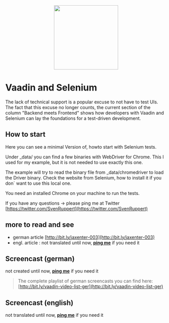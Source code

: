<center>
<a href="https://vaadin.com">
 <img src="https://vaadin.com/images/hero-reindeer.svg" width="200" height="200" /></a>
</center>

# Vaadin and Selenium
The lack of technical support is a popular excuse to not have to test UIs. The fact that this excuse no longer counts, the current section of the column "Backend meets Frontend" shows how developers with Vaadin and Selenium can lay the foundations for a test-driven development.

## How to start
Here you can see a minimal Version of, howto start with Selenium tests.

Under _data/ you can find a few binaries with WebDriver for Chrome.
This I used for my example, but it is not needed to use exactly this one.

The example will try to read the binary file from _data/chromedriver
to load the Driver binary. Check the website from Selenium, 
how to install it if you don´ want to use this local one.

You need an installed Chrome on your machine to run the tests.

If you have any questions
 -> please ping me at Twitter [https://twitter.com/SvenRuppert](https://twitter.com/SvenRuppert)

## more to read and see
* german article [http://bit.ly/jaxenter-003](http://bit.ly/jaxenter-003)
* engl. article : not translated until now, **[ping me](https://twitter.com/SvenRuppert)** if you need it

## Screencast (german)
<!--
[![Watch the video](https://img.youtube.com/vi/5UDyR-zhv0Y/0.jpg)](https://www.youtube.com/embed/5UDyR-zhv0Y?rel=0 "Watch the video")
-->
not created until now, **[ping me](https://twitter.com/SvenRuppert)** if you need it

>The complete playlist of german screencasts you can find here: 
>[http://bit.ly/vaadin-video-list-ger](http://bit.ly/vaadin-video-list-ger)

## Screencast (english)
not translated until now, **[ping me](https://twitter.com/SvenRuppert)** if you need it

